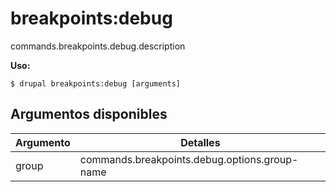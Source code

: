 # breakpoints:debug
commands.breakpoints.debug.description

**Uso:**
```
$ drupal breakpoints:debug [arguments]
```

## Argumentos disponibles
Argumento | Detalles
---------|-------------
group | commands.breakpoints.debug.options.group-name
